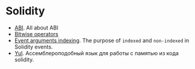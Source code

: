 # Solidity

- [ABI](./ABI/readme.md). All about ABI
- [Bitwise operators](./bitwise-operators/bitwise-operators.md)
- [Event arguments indexing](./event-argument-indexing/event-argument-indexing.md).  The purpose of ```indexed``` and ```non-indexed``` in Solidity events.
- [Yul](./yul/yul.md). Ассемблероподобный язык для работы с памятью из кода solidity.
